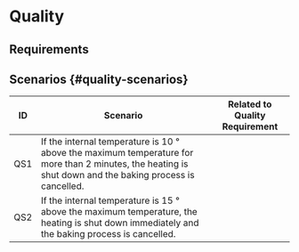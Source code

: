 # Quality

## Requirements

<include from="RiseWareSnippets.md" element-id="quality-requirements-most-important"/>

## Scenarios {#quality-scenarios}

| ID  | Scenario                                                                                                                                                 | Related to Quality Requirement |
|-----|----------------------------------------------------------------------------------------------------------------------------------------------------------|--------------------------------|
| QS1 | If the internal temperature is 10 ° above the maximum temperature for more than 2 minutes, the heating is shut down and the baking process is cancelled. |                                |
| QS2 | If the internal temperature is 15 ° above the maximum temperature, the heating is shut down immediately and the baking process is cancelled.             |                                |

